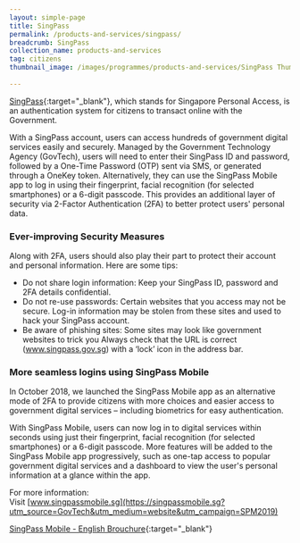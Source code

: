 ```yaml
---
layout: simple-page
title: SingPass
permalink: /products-and-services/singpass/
breadcrumb: SingPass
collection_name: products-and-services
tag: citizens
thumbnail_image: /images/programmes/products-and-services/SingPass Thumbnail.jpg
      
---
```


[SingPass](https://www.singpass.gov.sg/spauth/login/loginpage?URL=%2F&TAM_OP=login){:target="_blank"}, which stands for Singapore Personal Access, is an authentication system for citizens to transact online with the Government. 

With a SingPass account, users can access hundreds of government digital services easily and securely. Managed by the Government Technology Agency (GovTech), users will need to enter their SingPass ID and password, followed by a One-Time Password (OTP) sent via SMS, or generated through a OneKey token. Alternatively, they can use the SingPass Mobile app to log in using their fingerprint, facial recognition (for selected smartphones) or a 6-digit passcode. This provides an additional layer of security via 2-Factor Authentication (2FA) to better protect users' personal data.


### **Ever-improving Security Measures**

Along with 2FA, users should also play their part to protect their account and personal information. Here are some tips:

* Do not share login information: Keep your SingPass ID, password and 2FA details confidential.
* Do not re-use passwords: Certain websites that you access may not be secure. Log-in information may be stolen from these sites and used to hack your SingPass account.
* Be aware of phishing sites: Some sites may look like government websites to trick you Always check that the URL is correct (www.singpass.gov.sg) with a ‘lock’ icon in the address bar.


### **More seamless logins using SingPass Mobile**

In October 2018, we launched the SingPass Mobile app as an alternative mode of 2FA to provide citizens with more choices and easier access to government digital services – including biometrics for easy authentication.
 
With SingPass Mobile, users can now log in to digital services within seconds using just their fingerprint, facial recognition (for selected smartphones) or a 6-digit passcode. More features will be added to the SingPass Mobile app progressively, such as one-tap access to popular government digital services and a dashboard to view the user's personal information at a glance within the app.


For more information:
<br>
Visit [www.singpassmobile.sg](https://singpassmobile.sg?utm_source=GovTech&utm_medium=website&utm_campaign=SPM2019)

[SingPass Mobile - English Brouchure](/files/products-and-services/SingPass-Mobile-English-eBrochure.pdf){:target="_blank"}
